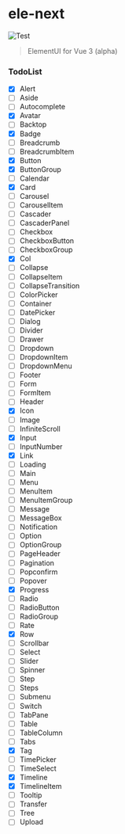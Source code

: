 # ele-next

![Test](https://github.com/a631807682/ele-next/workflows/Test/badge.svg)

> ElementUI for Vue 3 (alpha)

### TodoList

- [x] Alert
- [ ] Aside
- [ ] Autocomplete
- [x] Avatar
- [ ] Backtop
- [x] Badge
- [ ] Breadcrumb
- [ ] BreadcrumbItem
- [x] Button
- [x] ButtonGroup
- [ ] Calendar
- [x] Card
- [ ] Carousel
- [ ] CarouselItem
- [ ] Cascader
- [ ] CascaderPanel
- [ ] Checkbox
- [ ] CheckboxButton
- [ ] CheckboxGroup
- [x] Col
- [ ] Collapse
- [ ] CollapseItem
- [ ] CollapseTransition
- [ ] ColorPicker
- [ ] Container
- [ ] DatePicker
- [ ] Dialog
- [ ] Divider
- [ ] Drawer
- [ ] Dropdown
- [ ] DropdownItem
- [ ] DropdownMenu
- [ ] Footer
- [ ] Form
- [ ] FormItem
- [ ] Header
- [x] Icon
- [ ] Image
- [ ] InfiniteScroll
- [x] Input
- [ ] InputNumber
- [x] Link
- [ ] Loading
- [ ] Main
- [ ] Menu
- [ ] MenuItem
- [ ] MenuItemGroup
- [ ] Message
- [ ] MessageBox
- [ ] Notification
- [ ] Option
- [ ] OptionGroup
- [ ] PageHeader
- [ ] Pagination
- [ ] Popconfirm
- [ ] Popover
- [x] Progress
- [ ] Radio
- [ ] RadioButton
- [ ] RadioGroup
- [ ] Rate
- [x] Row
- [ ] Scrollbar
- [ ] Select
- [ ] Slider
- [ ] Spinner
- [ ] Step
- [ ] Steps
- [ ] Submenu
- [ ] Switch
- [ ] TabPane
- [ ] Table
- [ ] TableColumn
- [ ] Tabs
- [x] Tag
- [ ] TimePicker
- [ ] TimeSelect
- [x] Timeline
- [x] TimelineItem
- [ ] Tooltip
- [ ] Transfer
- [ ] Tree
- [ ] Upload
